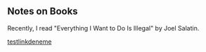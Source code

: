 ## Notes on Books
Recently, I read "Everything I Want to Do Is Illegal" by Joel Salatin.

<a href="testlink.html">testlinkdeneme</a>
